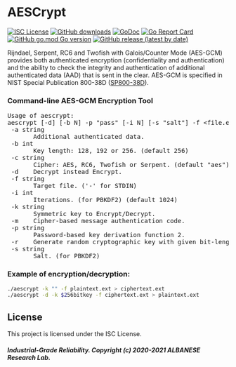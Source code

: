# AESCrypt
[![ISC License](http://img.shields.io/badge/license-ISC-blue.svg)](https://github.com/pedroalbanese/aescrypt/blob/master/LICENSE.md) 
[![GitHub downloads](https://img.shields.io/github/downloads/pedroalbanese/aescrypt/total.svg?logo=github&logoColor=white)](https://github.com/pedroalbanese/aescrypt/releases)
[![GoDoc](https://godoc.org/github.com/pedroalbanese/aescrypt?status.png)](http://godoc.org/github.com/pedroalbanese/aescrypt)
[![Go Report Card](https://goreportcard.com/badge/github.com/pedroalbanese/aescrypt)](https://goreportcard.com/report/github.com/pedroalbanese/aescrypt)
[![GitHub go.mod Go version](https://img.shields.io/github/go-mod/go-version/pedroalbanese/aescrypt)](https://golang.org)
[![GitHub release (latest by date)](https://img.shields.io/github/v/release/pedroalbanese/aescrypt)](https://github.com/pedroalbanese/aescrypt/releases)  

Rijndael, Serpent, RC6 and Twofish with Galois/Counter Mode (AES-GCM) provides both authenticated encryption (confidentiality and authentication) and the ability to check the integrity and authentication of additional authenticated data (AAD) that is sent in the clear. AES-GCM is specified in NIST Special Publication 800-38D ([SP800-38D](https://csrc.nist.gov/publications/detail/sp/800-38d/final)).
### Command-line AES-GCM Encryption Tool
<pre>Usage of aescrypt:
aescrypt [-d] [-b N] -p "pass" [-i N] [-s "salt"] -f &lt;file.ext&gt;
 -a string
       Additional authenticated data.
 -b int
       Key length: 128, 192 or 256. (default 256)
 -c string
       Cipher: AES, RC6, Twofish or Serpent. (default "aes")
 -d    Decrypt instead Encrypt.
 -f string
       Target file. ('-' for STDIN)
 -i int
       Iterations. (for PBKDF2) (default 1024)
 -k string
       Symmetric key to Encrypt/Decrypt.
 -m    Cipher-based message authentication code.
 -p string
       Password-based key derivation function 2.
 -r    Generate random cryptographic key with given bit-length.
 -s string
       Salt. (for PBKDF2)</pre>

### Example of encryption/decryption:
```sh
./aescrypt -k "" -f plaintext.ext > ciphertext.ext
./aescrypt -d -k $256bitkey -f ciphertext.ext > plaintext.ext
```

## License

This project is licensed under the ISC License.

##### Industrial-Grade Reliability. Copyright (c) 2020-2021 ALBANESE Research Lab.
